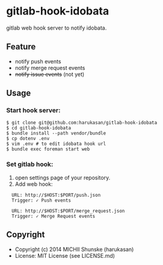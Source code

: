 # gitlab-hook-idobata

gitlab web hook server to notify idobata.

## Feature

- notify push events
- notify merge request events
- <del>notify issue events</del> (not yet)

## Usage

### Start hook server:

```
$ git clone git@github.com:harukasan/gitlab-hook-idobata
$ cd gitlab-hook-idobata
$ bundle install --path vendor/bundle
$ cp dotenv .env
$ vim .env # to edit idobata hook url
$ bundle exec foreman start web
```

### Set gitlab hook:

1. open settings page of your repository.
2. Add web hook:

```
  URL: http://$HOST:$PORT/push.json
  Trigger: ✓ Push events
```

```
  URL: http://$HOST:$PORT/merge_request.json
  Trigger: ✓ Merge Request events
```

## Copyright

- Copyright (c) 2014 MICHII Shunske (harukasan)
- License: MIT License (see LICENSE.md)
